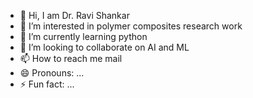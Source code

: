 - 👋 Hi, I am Dr. Ravi Shankar
- 👀 I’m interested in  polymer composites research work
- 🌱 I’m currently learning python 
- 💞️ I’m looking to collaborate on AI and ML 
- 📫 How to reach me mail
- 😄 Pronouns: ...
- ⚡ Fun fact: ...

<!---
sep-1985/sep-1985 is a ✨ special ✨ repository because its `README.md` (this file) appears on your GitHub profile.
You can click the Preview link to take a look at your changes.
--->

